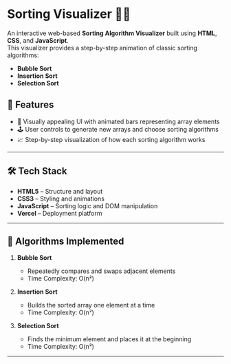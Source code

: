 # Sorting Visualizer 🧮✨

An interactive web-based **Sorting Algorithm Visualizer** built using **HTML**, **CSS**, and **JavaScript**.  
This visualizer provides a step-by-step animation of classic sorting algorithms:
- **Bubble Sort**
- **Insertion Sort**
- **Selection Sort**

## 📌 Features

- 🎨 Visually appealing UI with animated bars representing array elements
- 🕹️ User controls to generate new arrays and choose sorting algorithms
- 📈 Step-by-step visualization of how each sorting algorithm works

---

## 🛠️ Tech Stack

- **HTML5** – Structure and layout
- **CSS3** – Styling and animations
- **JavaScript** – Sorting logic and DOM manipulation
- **Vercel** – Deployment platform

---

## 🧠 Algorithms Implemented

1. **Bubble Sort**
   - Repeatedly compares and swaps adjacent elements
   - Time Complexity: O(n²)

2. **Insertion Sort**
   - Builds the sorted array one element at a time
   - Time Complexity: O(n²)

3. **Selection Sort**
   - Finds the minimum element and places it at the beginning
   - Time Complexity: O(n²)

---


